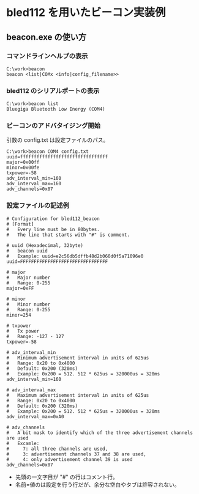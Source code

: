 # bled112 を用いたビーコン実装例

## beacon.exe の使い方

### コマンドラインヘルプの表示

```
C:\work>beacon
beacon <list|COMx <info|config_filename>>
```
### bled112 のシリアルポートの表示

```
C:\work>beacon list
Bluegiga Bluetooth Low Energy (COM4)
```

### ビーコンのアドバタイジング開始

引数の config.txt は設定ファイルのパス。

```
C:\work>beacon COM4 config.txt
uuid=ffffffffffffffffffffffffffffffff
major=0x00ff
minor=0x00fe
txpower=-58
adv_interval_min=160
adv_interval_max=160
adv_channels=0x07

```

### 設定ファイルの記述例

```
# Configuration for bled112_beacon
# [Format]
#   Every line must be in 80bytes.
#   The line that starts with "#" is comment.

# uuid (Hexadecimal, 32byte)
#   beacon uuid
#   Example: uuid=e2c56db5dffb48d2b060d0f5a71096e0
uuid=FFFFFFFFFFFFFFFFFFFFFFFFFFFFFFFF

# major
#   Major number
#   Range: 0-255
major=0xFF

# minor
#   Minor number
#   Range: 0-255
minor=254

# txpower
#   Tx power
#   Range: -127 - 127
txpower=-58

# adv_interval_min
#   Minimum advertisement interval in units of 625us
#   Range: 0x20 to 0x4000
#   Default: 0x200 (320ms)
#   Example: 0x200 = 512. 512 * 625us = 320000us = 320ms
adv_interval_min=160

# adv_interval_max
#   Maximum advertisement interval in units of 625us
#   Range: 0x20 to 0x4000
#   Default: 0x200 (320ms)
#   Example: 0x200 = 512. 512 * 625us = 320000us = 320ms
adv_interval_max=0xA0

# adv_channels
#   A bit mask to identify which of the three advertisement channels are used
#   Excamle:
#     7: all three channels are used,
#     3: advertisement channels 37 and 38 are used,
#     4: only advertisement channel 39 is used
adv_channels=0x07
```

* 先頭の一文字目が "#" の行はコメント行。
* 名前=値のは設定を行う行だが、余分な空白やタブは許容されない。
